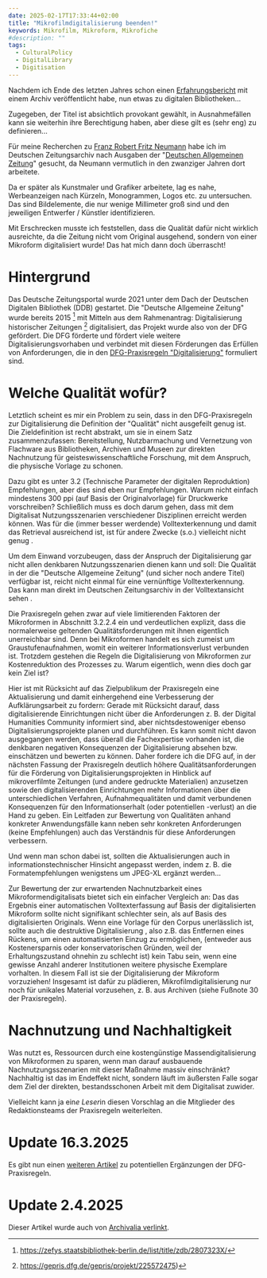 ```yaml
---
date: 2025-02-17T17:33:44+02:00
title: "Mikrofilmdigitalisierung beenden!"
keywords: Mikrofilm, Mikroform, Mikrofiche
#description: ""
tags:
  - CulturalPolicy
  - DigitalLibrary
  - Digitisation
---
```


Nachdem ich Ende des letzten Jahres schon einen [Erfahrungsbericht](/post/archives-citizen-participation/) mit einem Archiv veröffentlicht habe, nun etwas zu digitalen Bibliotheken...
<!--more-->

Zugegeben, der Titel ist absichtlich provokant gewählt, in Ausnahmefällen kann sie weiterhin ihre Berechtigung haben, aber diese gilt es (sehr eng) zu definieren...

Für meine Recherchen zu [Franz Robert Fritz Neumann](https://ric-unknownartist.projektemacher.org/post/fritz-neumann-spandauer-volksblatt-19-2-1972/) habe ich im Deutschen Zeitungsarchiv nach Ausgaben der "[Deutschen Allgemeinen Zeitung](https://www.deutsche-digitale-bibliothek.de/newspaper/2807323-X)" gesucht, da Neumann vermutlich in den zwanziger Jahren dort arbeitete.

Da er später als Kunstmaler und Grafiker arbeitete, lag es nahe, Werbeanzeigen nach Kürzeln, Monogrammen, Logos etc. zu untersuchen. Das sind Bildelemente, die nur wenige Millimeter groß sind und den jeweiligen Entwerfer / Künstler identifizieren.

Mit Erschrecken musste ich feststellen, dass die Qualität dafür nicht wirklich ausreichte, da die Zeitung nicht vom Original ausgehend, sondern von einer Mikroform digitalisiert wurde! Das hat mich dann doch überrascht!

# Hintergrund
Das Deutsche Zeitungsportal wurde 2021 unter dem Dach der Deutschen Digitalen Bibliothek (DDB) gestartet. Die "Deutsche Allgemeine Zeitung" wurde bereits 2015 [^1] mit Mitteln aus dem Rahmenantrag: Digitalisierung historischer Zeitungen [^2]  digitalisiert, das Projekt wurde also von der DFG gefördert. Die DFG förderte und fördert viele weitere Digitalisierungsvorhaben und verbindet mit diesen Förderungen das Erfüllen von Anforderungen, die in den [DFG-Praxisregeln "Digitalisierung"](https://zenodo.org/records/7435724) formuliert sind.

# Welche Qualität wofür?
Letztlich scheint es mir ein Problem zu sein, dass in den DFG-Praxisregeln zur Digitalisierung die Definition der "Qualität" nicht ausgefeilt genug ist. Die Zieldefinition  ist recht abstrakt, um sie in einem Satz zusammenzufassen: Bereitstellung, Nutzbarmachung und Vernetzung von Flachware aus Bibliotheken, Archiven und Museen zur direkten Nachnutzung für geisteswissenschaftliche Forschung, mit dem Anspruch, die physische Vorlage zu schonen.

Dazu gibt es unter 3.2 (Technische Parameter der digitalen Reproduktion) Empfehlungen, aber dies sind eben nur Empfehlungen. Warum nicht einfach mindestens 300 ppi (auf Basis der Originalvorlage) für Druckwerke vorschreiben?
Schließlich muss es doch darum gehen, dass mit dem Digitalisat Nutzungsszenarien verschiedener Disziplinen erreicht werden können. Was für die (immer besser werdende) Volltexterkennung und damit das Retrieval ausreichend ist, ist für andere Zwecke (s.o.) vielleicht nicht genug .

Um dem Einwand vorzubeugen, dass der Anspruch der Digitalisierung gar nicht allen denkbaren Nutzungsszenarien dienen kann und soll: Die Qualität in der die "Deutsche Allgemeine Zeitung" (und sicher noch andere Titel) verfügbar ist, reicht nicht einmal für eine vernünftige Volltexterkennung. Das kann man direkt im Deutschen Zeitungsarchiv in der Volltextansicht sehen .

Die Praxisregeln gehen zwar auf viele limitierenden Faktoren der Mikroformen in Abschnitt 3.2.2.4 ein und verdeutlichen explizit, dass die normalerweise geltenden Qualitätsforderungen mit ihnen eigentlich unerreichbar sind. Denn bei Mikroformen handelt es sich zumeist um Graustufenaufnahmen, womit ein weiterer Informationsverlust verbunden ist. Trotzdem gestehen die Regeln die Digitalisierung von Mikroformen zur Kostenreduktion des Prozesses  zu. Warum eigentlich, wenn dies doch gar kein Ziel ist?

Hier ist mit Rücksicht auf das Zielpublikum der Praxisregeln eine Aktualisierung und damit einhergehend eine Verbesserung der Aufklärungsarbeit zu fordern: Gerade mit Rücksicht darauf, dass digitalisierende Einrichtungen nicht über die Anforderungen z. B. der Digital Humanities Community informiert sind, aber nichtsdestoweniger ebenso Digitalisierungsprojekte planen und durchführen. Es kann somit nicht davon ausgegangen werden, dass überall die Fachexpertise vorhanden ist, die denkbaren negativen Konsequenzen der Digitalisierung absehen bzw. einschätzen und bewerten zu können.
Daher fordere ich die DFG auf, in der nächsten Fassung der Praxisregeln deutlich höhere Qualitätsanforderungen für die Förderung von Digitalisierungsprojekten in Hinblick auf mikroverfilmte Zeitungen (und andere gedruckte Materialien) anzusetzen sowie den digitalisierenden Einrichtungen mehr Informationen über die unterschiedlichen Verfahren, Aufnahmequalitäten und damit verbundenen Konsequenzen für den Informationserhalt (oder potentiellen -verlust) an die Hand zu geben.
Ein Leitfaden zur Bewertung von Qualitäten anhand konkreter Anwendungsfälle kann neben sehr konkreten Anforderungen (keine Empfehlungen) auch das Verständnis für diese Anforderungen verbessern.

Und wenn man schon dabei ist, sollten die Aktualisierungen auch in informationstechnischer Hinsicht angepasst werden, indem z. B. die Formatempfehlungen wenigstens um JPEG-XL ergänzt werden...

Zur Bewertung der zur erwartenden Nachnutzbarkeit eines Mikroformendigitalisats bietet sich ein einfacher Vergleich an: Das das Ergebnis einer automatischen Volltexterfassung auf Basis der digitalisierten Mikroform sollte nicht signifikant schlechter sein, als auf Basis des digitalisierten Originals.
Wenn eine Vorlage für den Corpus unerlässlich ist, sollte auch die destruktive Digitalisierung , also z.B. das Entfernen eines Rückens, um einen automatisierten Einzug zu ermöglichen, (entweder aus Kostenersparnis oder konservatorischen Gründen, weil der Erhaltungszustand ohnehin zu schlecht ist) kein Tabu sein, wenn eine gewisse Anzahl anderer Institutionen weitere physische Exemplare vorhalten. In diesem Fall ist sie der Digitalisierung der Mikroform vorzuziehen! Insgesamt ist dafür zu plädieren, Mikrofilmdigitalisierung nur noch für unikales Material vorzusehen, z. B. aus Archiven (siehe Fußnote 30 der Praxisregeln).

# Nachnutzung und Nachhaltigkeit

Was nutzt es, Ressourcen durch eine kostengünstige Massendigitalisierung von Mikroformen zu sparen, wenn man darauf ausbauende Nachnutzungsszenarien mit dieser Maßnahme massiv einschränkt? Nachhaltig ist das im Endeffekt nicht, sondern läuft im äußersten Falle sogar dem Ziel der direkten, bestandsschonen Arbeit mit dem Digitalisat zuwider.

Vielleicht kann ja ein*e Leser*in diesen Vorschlag an die Mitglieder des Redaktionsteams der Praxisregeln weiterleiten.

# Update 16.3.2025

Es gibt nun einen [weiteren Artikel](/post/digital-provenance) zu potentiellen Ergänzungen der DFG-Praxisregeln.

# Update 2.4.2025
Dieser Artikel wurde auch von [Archivalia verlinkt](https://archivalia.hypotheses.org/226296).

[^1]: https://zefys.staatsbibliothek-berlin.de/list/title/zdb/2807323X/
[^2]: https://gepris.dfg.de/gepris/projekt/225572475)
